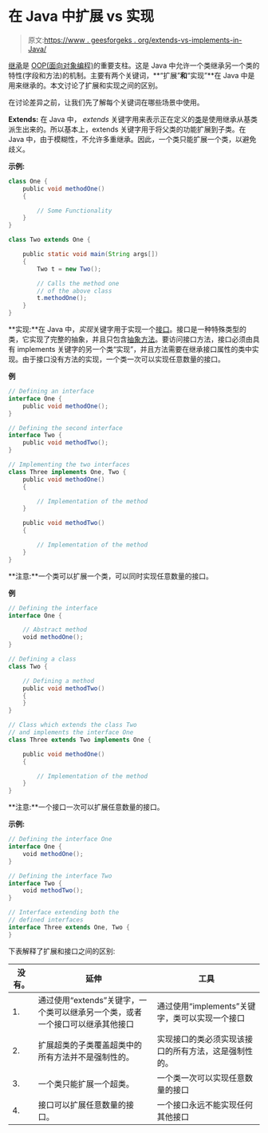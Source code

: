 # 在 Java 中扩展 vs 实现

> 原文:[https://www . geesforgeks . org/extends-vs-implements-in-Java/](https://www.geeksforgeeks.org/extends-vs-implements-in-java/)

[继承](https://www.geeksforgeeks.org/inheritance-in-Java/)是 [OOP(面向对象编程)](https://www.geeksforgeeks.org/object-oriented-programming-oops-concept-in-Java/)的重要支柱。这是 Java 中允许一个类继承另一个类的特性(字段和方法)的机制。主要有两个关键词，**“扩展”**和**“实现”**在 Java 中是用来继承的。本文讨论了扩展和实现之间的区别。

在讨论差异之前，让我们先了解每个关键词在哪些场景中使用。

**Extends:** 在 Java 中， *extends* 关键字用来表示正在定义的[类](https://www.geeksforgeeks.org/classes-objects-Java/)是使用继承从基类派生出来的。所以基本上，extends 关键字用于将父类的功能扩展到子类。在 Java 中，由于模糊性，不允许多重继承。因此，一个类只能扩展一个类，以避免歧义。

**示例:**

```java
class One {
    public void methodOne()
    {

        // Some Functionality
    }
}

class Two extends One {

    public static void main(String args[])
    {
        Two t = new Two();

        // Calls the method one
        // of the above class
        t.methodOne();
    }
}
```

**实现:**在 Java 中，*实现*关键字用于实现一个[接口](https://www.geeksforgeeks.org/interfaces-in-Java/)。接口是一种特殊类型的类，它实现了完整的抽象，并且只包含[抽象方法](https://www.geeksforgeeks.org/abstract-methods-in-Java-with-examples/)。要访问接口方法，接口必须由具有 implements 关键字的另一个类“实现”，并且方法需要在继承接口属性的类中实现。由于接口没有方法的实现，一个类一次可以实现任意数量的接口。

**例**

```java
// Defining an interface
interface One {
    public void methodOne();
}

// Defining the second interface
interface Two {
    public void methodTwo();
}

// Implementing the two interfaces
class Three implements One, Two {
    public void methodOne()
    {

        // Implementation of the method
    }

    public void methodTwo()
    {

        // Implementation of the method
    }
}
```

**注意:**一个类可以扩展一个类，可以同时实现任意数量的接口。

**例**

```java
// Defining the interface
interface One {

    // Abstract method
    void methodOne();
}

// Defining a class
class Two {

    // Defining a method
    public void methodTwo()
    {
    }
}

// Class which extends the class Two
// and implements the interface One
class Three extends Two implements One {

    public void methodOne()
    {

        // Implementation of the method
    }
}
```

**注意:**一个接口一次可以扩展任意数量的接口。

**示例:**

```java
// Defining the interface One
interface One {
    void methodOne();
}

// Defining the interface Two
interface Two {
    void methodTwo();
}

// Interface extending both the
// defined interfaces
interface Three extends One, Two {
}
```

下表解释了扩展和接口之间的区别:

| 没有。 | 延伸 | 工具 |
| --- | --- | --- |
| 1. | 通过使用“extends”关键字，一个类可以继承另一个类，或者一个接口可以继承其他接口 | 通过使用“implements”关键字，类可以实现一个接口 |
| 2. | 扩展超类的子类覆盖超类中的所有方法并不是强制性的。 | 实现接口的类必须实现该接口的所有方法，这是强制性的。 |
| 3. | 一个类只能扩展一个超类。 | 一个类一次可以实现任意数量的接口 |
| 4. | 接口可以扩展任意数量的接口。 | 一个接口永远不能实现任何其他接口 |